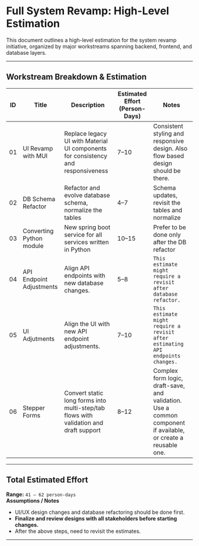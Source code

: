 # Full System Revamp: High-Level Estimation

This document outlines a high-level estimation for the system revamp initiative, organized by major workstreams spanning backend, frontend, and database layers.

---

## Workstream Breakdown & Estimation

| ID  | Title                    | Description                                                                           | Estimated Effort (Person-Days) | Notes                                                                                                                        |
| --- | ------------------------ | ------------------------------------------------------------------------------------- | ------------------------------ | ---------------------------------------------------------------------------------------------------------------------------- |
| 01  | UI Revamp with MUI       | Replace legacy UI with Material UI components for consistency and responsiveness      | 7–10                           | Consistent styling and responsive design. Also flow based design should be there.                                            |
| 02  | DB Schema Refactor       | Refactor and evolve database schema, normalize the tables                             | 4–7                            | Schema updates, revisit the tables and normalize                                                                             |
| 03  | Converting Python module | New spring boot service for all services written in Python                            | 10–15                          | Prefer to be done only after the DB refactor                                                                                 |
| 04  | API Endpoint Adjustments | Align API endpoints with new database changes.                                        | 5–8                            | `This estimate might require a revisit after database refactor.`                                                          |
| 05  | UI Adjutments            | Align the UI with new API endpoint adjustments.                                       | 7–10                           | `This estimate might require a revisit after estimating API endpoints changes.`                                              |
| 06  | Stepper Forms            | Convert static long forms into multi-step/tab flows with validation and draft support | 8–12                           | Complex form logic, draft-save, and validation. Use a common component if available, or create a reusable one.              |

---

## Total Estimated Effort

**Range:** `41 – 62 person-days`  
**Assumptions / Notes**

- UI/UX design changes and database refactoring should be done first.
- **Finalize and review designs with all stakeholders before starting changes.**
- After the above steps, need to revisit the estimates.

---
